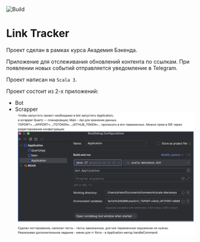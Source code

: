 ![Build](https://github.com/central-university-dev/backend-academy-2025-spring-scala-template/actions/workflows/ci.yml/badge.svg)

# Link Tracker

Проект сделан в рамках курса Академия Бэкенда.

Приложение для отслеживания обновлений контента по ссылкам.
При появлении новых событий отправляется уведомление в Telegram.

Проект написан на `Scala 3`.

Проект состоит из 2-х приложений:
* Bot
* Scrapper
![alt text](945D828E-41D0-4C9B-8A13-1CCC3FA9FC63.jpeg)
